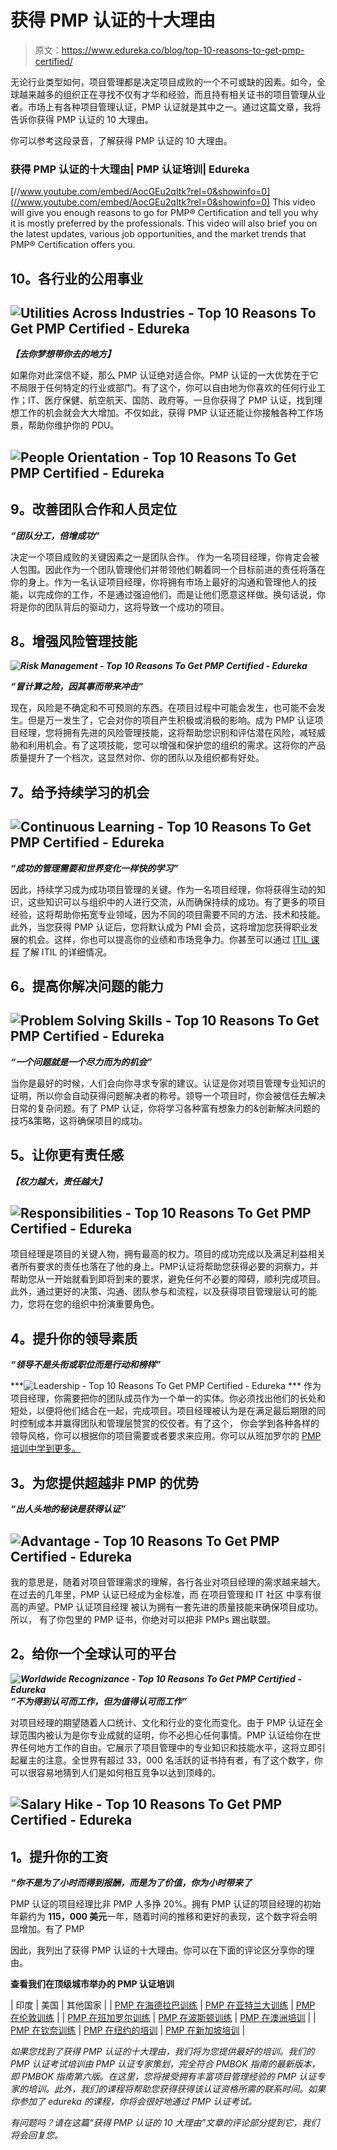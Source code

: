 # 获得 PMP 认证的十大理由

> 原文：<https://www.edureka.co/blog/top-10-reasons-to-get-pmp-certified/>

无论行业类型如何，项目管理都是决定项目成败的一个不可或缺的因素。如今，全球越来越多的组织正在寻找不仅有才华和经验，而且持有相关证书的项目管理从业者。市场上有各种项目管理认证，PMP 认证就是其中之一。通过这篇文章，我将告诉你获得 PMP 认证的 10 大理由。

你可以参考这段录音，了解获得 PMP 认证的 10 大理由。

### **获得 PMP 认证的十大理由| PMP 认证培训| Edureka**



[//www.youtube.com/embed/AocGEu2qItk?rel=0&showinfo=0](//www.youtube.com/embed/AocGEu2qItk?rel=0&showinfo=0) This video will give you enough reasons to go for PMP® Certification and tell you why it is mostly preferred by the professionals. This video will also brief you on the latest updates, various job opportunities, and the market trends that PMP® Certification offers you.

## 10。各行业的公用事业

## **![Utilities Across Industries - Top 10 Reasons To Get PMP Certified - Edureka](img/be89ae27b71fe45ff3f31056ba6a7aa3.png)**

***【去你梦想带你去的地方】***

如果你对此深信不疑，那么 PMP 认证绝对适合你。PMP 认证的一大优势在于它不局限于任何特定的行业或部门。有了这个，你可以自由地为你喜欢的任何行业工作；IT、医疗保健、航空航天、国防、政府等。一旦你获得了 PMP 认证，找到理想工作的机会就会大大增加。不仅如此，获得 PMP 认证还能让你接触各种工作场景，帮助你维护你的 PDU。

## **![People Orientation - Top 10 Reasons To Get PMP Certified - Edureka](img/898411f79398e5134feef75ecdf83448.png)**

## **9。改善团队合作和人员定位**

***“团队分工，倍增成功”***

决定一个项目成败的关键因素之一是团队合作。 作为一名项目经理，你肯定会被人包围。因此作为一个团队管理他们并带领他们朝着同一个目标前进的责任将落在你的身上。作为一名认证项目经理，你将拥有市场上最好的沟通和管理他人的技能，以完成你的工作，不是通过强迫他们，而是让他们愿意这样做。换句话说，你将是你的团队背后的驱动力，这将导致一个成功的项目。

## **8。增强风险管理技能**

***![Risk Management - Top 10 Reasons To Get PMP Certified - Edureka](img/227462c825a3d9e5eb5ae957e6ab1557.png)***

***“冒计算之险，因其事而带来冲击”***

现在，风险是不确定和不可预测的东西。在项目过程中可能会发生，也可能不会发生。但是万一发生了，它会对你的项目产生积极或消极的影响。成为 PMP 认证项目经理，您将拥有先进的风险管理技能，这将帮助您识别和评估潜在风险，减轻威胁和利用机会。有了这项技能，您可以增强和保护您的组织的需求。这将你的产品质量提升了一个档次，这显然对你、你的团队以及组织都有好处。

## **7。给予持续学习的机会**

## **![Continuous Learning - Top 10 Reasons To Get PMP Certified - Edureka](img/c5269148a51329a4c93a6cbadebb9c33.png)**

***“成功的管理需要和世界变化一样快的学习”***

因此，持续学习成为成功项目管理的关键。作为一名项目经理，你将获得生动的知识，这些知识可以与组织中的人进行交流，从而确保持续的成功。有了更多的项目经验，这将帮助你拓宽专业领域，因为不同的项目需要不同的方法、技术和技能。此外，当您获得 PMP 认证后，您将默认成为 PMI 会员，这将增加您获得职业发展的机会。这样，你也可以提高你的业绩和市场竞争力。你甚至可以通过 [ITIL 课程](https://www.edureka.co/itil4-foundation-certification-training) 了解 ITIL 的详细情况。

## **6。提高你解决问题的能力**

## **![Problem Solving Skills - Top 10 Reasons To Get PMP Certified - Edureka](img/7c64b88026ae6b01c274b2ad403f6160.png)**

***“一个问题就是一个尽力而为的机会”***

当你是最好的时候，人们会向你寻求专家的建议。认证是你对项目管理专业知识的证明，所以你会自动获得问题解决者的称号。领导一个项目时，你会被信任去解决日常的复杂问题。有了 PMP 认证，你将学习各种富有想象力的&创新解决问题的技巧&策略，这将确保项目的成功。

## **5。让你更有责任感**

***【权力越大，责任越大】***

## **![Responsibilities - Top 10 Reasons To Get PMP Certified - Edureka](img/665b0671a50a2fd716bbb2a5add384df.png)**

项目经理是项目的关键人物，拥有最高的权力。项目的成功完成以及满足利益相关者所有要求的责任也落在了他的身上。PMP认证将帮助您获得必要的洞察力，并帮助您从一开始就看到即将到来的要求，避免任何不必要的障碍，顺利完成项目。此外，通过更好的决策、沟通、团队参与和流程，以及获得项目管理层认可的能力，您将在您的组织中扮演重要角色。

## **4。提升你的领导素质**

***“领导不是头衔或职位而是行动和榜样”***

***![Leadership - Top 10 Reasons To Get PMP Certified - Edureka](img/a993fedc0ee55d868bf220cc87d26bee.png)  *** 作为项目经理，你需要把你的团队成员作为一个单一的实体。你必须找出他们的长处和短处，以便将他们结合在一起，完成项目。项目经理被认为是在满足最后期限的同时控制成本并赢得团队和管理层赞赏的佼佼者。有了这个， 你会学到各种各样的领导风格，你可以根据你的项目需要或者要求来应用。你可以从班加罗尔的 [PMP 培训中学到更多。](https://www.edureka.co/pmp-certification-exam-training-bangalore)

## **3。为您提供超越非 PMP 的优势**

***“出人头地的秘诀是获得认证”***

## **![Advantage - Top 10 Reasons To Get PMP Certified - Edureka](img/d6859e021692481748fb72ac80ee1236.png)**

我的意思是，随着对项目管理需求的理解，各行各业对项目经理的需求越来越大。在过去的几年里，PMP 认证已经成为金标准，而 在项目管理和 IT 社区 中享有很高的声望。PMP 认证项目经理 被认为拥有一套先进的质量技能来确保项目成功。 所以， 有了你包里的 PMP 证书，你绝对可以把非 PMPs 踢出联盟。

## **2。给你一个全球认可的平台**

***![Worldwide Recognizance - Top 10 Reasons To Get PMP Certified - Edureka](img/6cf5460bb1e0dba26468bc6bc082cf9c.png) “不为得到认可而工作，但为值得认可而工作”*** 

对项目经理的期望随着人口统计、文化和行业的变化而变化。由于 PMP 认证在全球范围内被认为是你专业成就的证明，你不必担心任何事情。PMP 认证给你在世界任何地方工作的自由。它展示了项目管理中的专业知识和技能水平，这将立即引起雇主的注意。全世界有超过 33，000 名活跃的证书持有者，有了这个数字，你可以很容易地猜到人们是如何相互竞争以达到顶峰的。

## **![Salary Hike - Top 10 Reasons To Get PMP Certified - Edureka](img/6366c21335e015059f1bc3351b179ea1.png)**

## **1。提升你的工资**

***“你不是为了小时而得到报酬，而是为了价值，你为小时带来了***

PMP 认证的项目经理比非 PMP 人多挣 20%。拥有 PMP 认证的项目经理的初始年薪约为 **115，000 美元**一年，随着时间的推移和更好的表现，这个数字将会明显增加。有了 PMP

因此，我列出了获得 PMP 认证的十大理由。你可以在下面的评论区分享你的理由。

**查看我们在顶级城市举办的 PMP 认证培训**

| 印度 | 美国 | 其他国家 |
| [PMP 在海德拉巴训练](https://www.edureka.co/pmp-certification-exam-training-hyderabad) | [PMP 在亚特兰大训练](https://www.edureka.co/pmp-certification-exam-training-atlanta) | [PMP 在伦敦训练](https://www.edureka.co/pmp-certification-exam-training-london) |
| [PMP 在班加罗尔训练](https://www.edureka.co/pmp-certification-exam-training-bangalore) | [PMP 在波斯顿训练](https://www.edureka.co/pmp-certification-exam-training-boston) | [PMP 在澳洲培训](https://www.edureka.co/pmp-certification-exam-training-australia) |
| [PMP 在钦奈训练](https://www.edureka.co/pmp-certification-exam-training-chennai) | [PMP 在纽约的培训](https://www.edureka.co/pmp-certification-exam-training-new-york-city) | [PMP 在新加坡培训](https://www.edureka.co/pmp-certification-exam-training-singapore) |

*如果您找到了获得 PMP 认证的十大理由，我们将为您提供最好的培训。我们的 PMP 认证考试培训由 PMP 认证专家策划，完全符合 PMBOK 指南的最新版本，即 PMBOK 指南第六版。在这里，您将接受拥有丰富项目管理经验的 PMP 认证专家的培训。此外，我们的课程将帮助您获得获得该认证资格所需的联系时间。如果你参加了 edureka 的课程，你将会很好地通过 PMP 认证考试。*

*有问题吗？请在这篇“获得 PMP 认证的 10 大理由”文章的评论部分提到它，我们将会回复您。*